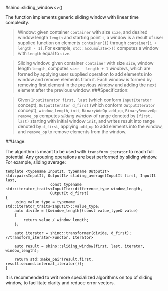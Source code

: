 #shino::sliding_window<>()

The function implements generic sliding window with linear time complexity.

>Window: given container `container` with size `size`, and desired 
window length `length` and starting point `i`,  a window is a result of user supplied
function on elements `container[i]` through `container[i + length - 1]`. For example,
`std::accumulate<>()` computes a window with `length` equal to `size`.

>Sliding window: given container `container` with size `size`, window length `length`,
computes `size - length + 1` *window*s, which are formed by applying user supplied 
operation to add elements into window and remove elements from it. Each window is
formed by removing first element in the previous window and adding the next element after
the previous window.
###Specification:

>Given `InputIterator first, last` (which conform `InputIterator` concept), 
`OutputIterator d_first` (which conform `OutputIterator` concept), 
`window_length`, `init`, `BinaryAddOp add_op`, `BinaryRemoveOp remove_op` computes
 *sliding window* of range denoted by `[first, last)` starting with initial 
 window `init`, and writes result into range denoted by `d_first`, applying `add_op`
 to add elements into the window, and `remove_op` to remove elements from the window.
 
##Usage:

The algorithm is meant to be used with `transform_iterator` to reach full potential.
Any grouping operations are best performed by sliding window. For example, sliding average:


    template <typename InputIt, typename OutputIt>
    std::pair<InputIt, OutputIt> sliding_average(InputIt first, InputIt last,
                        const typename std::iterator_traits<InputIt>::difference_type window_length,
                        OutputIt d_first)
    {
        using value_type = typename std::iterator_traits<InputIt>::value_type;
        auto divide = [&window_length](const value_type& value)
        {
            return value / window_length;
        };

        auto iterator = shino::transformer(divide, d_first); //transform_iterator<Functor, Iterator>

        auto result = shino::sliding_window(first, last, iterator, window_length);

        return std::make_pair(result.first, result.second.internal_iterator());
    }

It is recommended to writ more specialized algorithms on top of sliding window, to
facilitate clarity and reduce error vectors.

